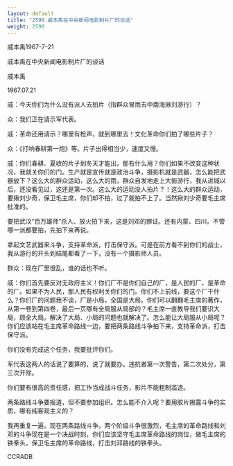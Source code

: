 ```yaml
---
layout: default
title: "2590.戚本禹在中央新闻电影制片厂的谈话"
weight: 2590
---
```


戚本禹1967-7-21

戚本禹在中央新闻电影制片厂的谈话

戚本禹

1967.07.21

戚：今天你们为什么没有派人去拍片（指群众冒雨去中南海揪刘游行）？

众：我们正在请示军代表。

戚：革命还用请示？哪里有枪声，就到哪里去！文化革命你们拍了哪些片子？

众：《打响春耕第一炮》等。片子出得相当少，速度又慢。

戚：你们春耕、夏收的片子到冬天才能出，那有什么用？你们如果不改变这种状况，我就关你们的门。生产就是宣传就是政治斗争，摄影机就是武器，怎么能把武器放下？这么大的群众运动，这么大的雨，群众自发地走上大街游行，我从进城以后，还没看见过，这还是第一次。这么大的运动没人拍片？！这么大的群众运动，要揪刘少奇，保卫毛主席，你们却不拍，过了就拍不上了。当然揪刘少奇要毛主席批准的。

要把武汉“百万雄师”杀人、放火拍下来，这是刘邓的罪证。还有内蒙、四川。不管哪一派都要拍，先拍下来再说。

拿起文艺武器来斗争，支持革命派，打击保守派。可是在前方看不到你们的战士，我从游行的开头到结尾都看了一下，没有一个摄影师人员。

群众：现在厂里很乱，谁的话也不听。

戚：你们首先要反对无政府主义！你们厂不是你们自己的厂，是人民的厂，是革命的厂。如果不为人民，那人民有权利关你们的门。你们不上前线，要这个厂干什么？你们厂的问题我不谈，厂是小局，全国是大局。你们可以翻翻毛主席的著作，从第一卷到第四卷，最后一页哪有全局服从局部的？毛主席一直教导我们要识大局，顾全大局。解决了大局、小局的问题也就解决了。怎么能让大局服从小局呢？你们应该站在毛主席革命路线一边，要把两条路线斗争拍下来，支持革命派，打击保守派。

你们没有完成这个任务，我要批评你们。

军代表这两人的话说了要算的，说了就要办。违抗者第一次警告，第二次处分，第三次开除。

你们要有很高的责任感，把工作当成战斗任务，影片不能粗制滥造。

两条路线斗争要报道，但不要参加组织。怎么能不介入呢？要用胶片揭露斗争的实质，哪有纯客观主义的？

我再重复一遍，现在两条路线斗争，两个阶级斗争很激烈，毛主席的革命路线和刘邓的斗争现在是一个决战时刻，你们应该坚守毛主席革命路线的岗位，做毛主席的铁拳头，保卫毛主席的革命路线，打击刘邓路线的铁拳头。

CCRADB

